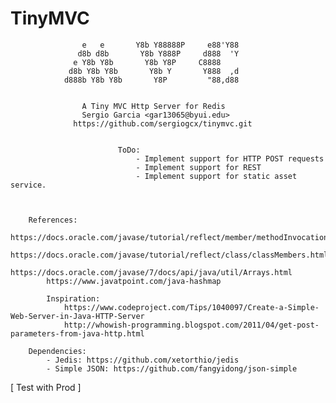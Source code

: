 # TinyMVC

                    e   e       Y8b Y88888P     e88'Y88
                   d8b d8b       Y8b Y888P     d888  'Y
                  e Y8b Y8b       Y8b Y8P     C8888
                 d8b Y8b Y8b       Y8b Y       Y888  ,d
                d888b Y8b Y8b       Y8P         "88,d88


                    A Tiny MVC Http Server for Redis
                    Sergio Garcia <gar13065@byui.edu>
                  https://github.com/sergiogcx/tinymvc.git


                            ToDo:
                                - Implement support for HTTP POST requests
                                - Implement support for REST
                                - Implement support for static asset service.



        References:
            https://docs.oracle.com/javase/tutorial/reflect/member/methodInvocation.html
            https://docs.oracle.com/javase/tutorial/reflect/class/classMembers.html
            https://docs.oracle.com/javase/7/docs/api/java/util/Arrays.html
            https://www.javatpoint.com/java-hashmap

            Inspiration:
                https://www.codeproject.com/Tips/1040097/Create-a-Simple-Web-Server-in-Java-HTTP-Server
                http://whowish-programming.blogspot.com/2011/04/get-post-parameters-from-java-http.html

        Dependencies:
            - Jedis: https://github.com/xetorthio/jedis
            - Simple JSON: https://github.com/fangyidong/json-simple

[ Test with Prod ]
